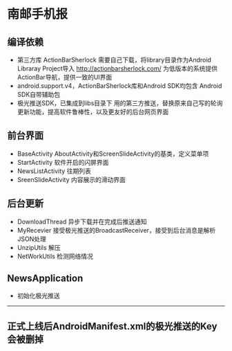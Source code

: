 # 南邮手机报

## 编译依赖

- 第三方库 ActionBarSherlock  需要自己下载，将library目录作为Android Libraray Project导入 <http://actionbarsherlock.com/>  为低版本的系统提供ActionBar导航，提供一致的UI界面
- android.support.v4，ActionBarSherlock库和Android SDK均包含    Android SDK自带辅助包
- 极光推送SDK，已集成到libs目录下 用的第三方推送，替换原来自己写的轮询更新功能，提高软件鲁棒性，以及更友好的后台网页界面

## 前台界面

- BaseActivity AboutActivity和ScreenSlideActivity的基类，定义菜单项
- StartActivity 软件开启的闪屏界面
- NewsListActivity 往期列表
- SreenSlideActivity 内容展示的滑动界面

## 后台更新
- DownloadThread 异步下载并在完成后推送通知
- MyRecevier 接受极光推送的BroadcastReceiver，接受到后台消息是解析JSON处理
- UnzipUtils 解压
- NetWorkUtils 检测网络情况

## NewsApplication
- 初始化极光推送

---
正式上线后AndroidManifest.xml的极光推送的Key会被删掉
---

